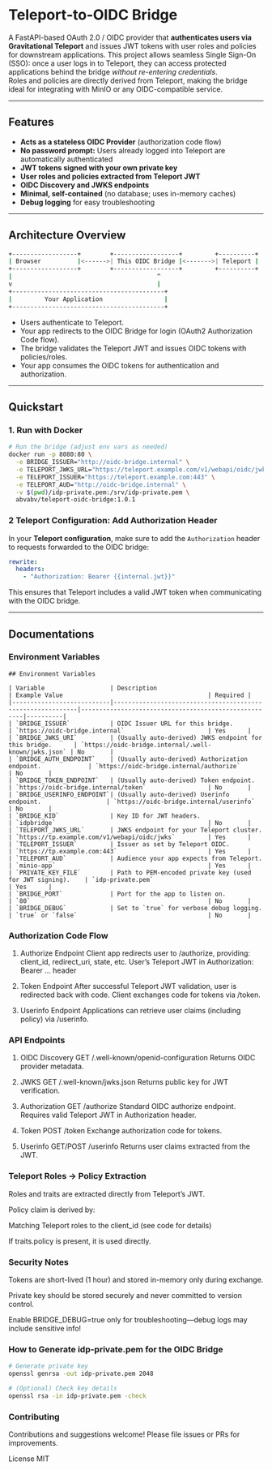 # Teleport‑to‑OIDC Bridge

A FastAPI-based OAuth 2.0 / OIDC provider that **authenticates users via Gravitational Teleport** and issues JWT tokens with user roles and policies for downstream applications. This project allows seamless Single Sign-On (SSO): once a user logs in to Teleport, they can access protected applications behind the bridge _without re-entering credentials_.  
Roles and policies are directly derived from Teleport, making the bridge ideal for integrating with MinIO or any OIDC-compatible service.

---

## Features

- **Acts as a stateless OIDC Provider** (authorization code flow)
- **No password prompt:** Users already logged into Teleport are automatically authenticated
- **JWT tokens signed with your own private key**
- **User roles and policies extracted from Teleport JWT**
- **OIDC Discovery and JWKS endpoints**
- **Minimal, self-contained** (no database; uses in-memory caches)
- **Debug logging** for easy troubleshooting

---

## Architecture Overview
```bash
+------------------+        +------------------+         +----------+
| Browser          |<------>| This OIDC Bridge |<------->| Teleport |
+------------------+        +------------------+         +----------+
|                                        ^
v                                        |
+------------------------------------------+
|         Your Application                 |
+------------------------------------------+
```
- Users authenticate to Teleport.
- Your app redirects to the OIDC Bridge for login (OAuth2 Authorization Code flow).
- The bridge validates the Teleport JWT and issues OIDC tokens with policies/roles.
- Your app consumes the OIDC tokens for authentication and authorization.

---

## Quickstart

### 1. Run with Docker

```bash
# Run the bridge (adjust env vars as needed)
docker run -p 8080:80 \
  -e BRIDGE_ISSUER="http://oidc-bridge.internal" \
  -e TELEPORT_JWKS_URL="https://teleport.example.com/v1/webapi/oidc/jwks" \
  -e TELEPORT_ISSUER="https://teleport.example.com:443" \
  -e TELEPORT_AUD="http://oidc-bridge.internal" \
  -v $(pwd)/idp-private.pem:/srv/idp-private.pem \
  abvabv/teleport-oidc-bridge:1.0.1
```

### 2 Teleport Configuration: Add Authorization Header

In your **Teleport configuration**, make sure to add the `Authorization` header to requests forwarded to the OIDC bridge:

```yaml
rewrite:
  headers:
    - "Authorization: Bearer {{internal.jwt}}"
```

This ensures that Teleport includes a valid JWT token when communicating with the OIDC bridge.

---

## Documentations

### Environment Variables

```
## Environment Variables

| Variable                  | Description                                                | Example Value                                        | Required |
|---------------------------|------------------------------------------------------------|------------------------------------------------------|----------|
| `BRIDGE_ISSUER`           | OIDC Issuer URL for this bridge.                           | `https://oidc-bridge.internal`                       | Yes      |
| `BRIDGE_JWKS_URI`         | (Usually auto-derived) JWKS endpoint for this bridge.      | `https://oidc-bridge.internal/.well-known/jwks.json` | No       |
| `BRIDGE_AUTH_ENDPOINT`    | (Usually auto-derived) Authorization endpoint.             | `https://oidc-bridge.internal/authorize`             | No       |
| `BRIDGE_TOKEN_ENDPOINT`   | (Usually auto-derived) Token endpoint.                     | `https://oidc-bridge.internal/token`                 | No       |
| `BRIDGE_USERINFO_ENDPOINT`| (Usually auto-derived) Userinfo endpoint.                  | `https://oidc-bridge.internal/userinfo`              | No       |
| `BRIDGE_KID`              | Key ID for JWT headers.                                    | `idpbridge`                                          | No       |
| `TELEPORT_JWKS_URL`       | JWKS endpoint for your Teleport cluster.                   | `https://tp.example.com/v1/webapi/oidc/jwks`         | Yes      |
| `TELEPORT_ISSUER`         | Issuer as set by Teleport OIDC.                            | `https://tp.example.com:443`                         | Yes      |
| `TELEPORT_AUD`            | Audience your app expects from Teleport.                   | `minio-app`                                          | Yes      |
| `PRIVATE_KEY_FILE`        | Path to PEM-encoded private key (used for JWT signing).    | `idp-private.pem`                                    | Yes      |
| `BRIDGE_PORT`             | Port for the app to listen on.                             | `80`                                                 | No       |
| `BRIDGE_DEBUG`            | Set to `true` for verbose debug logging.                   | `true` or `false`                                    | No       |

```

### Authorization Code Flow
1. Authorize Endpoint
Client app redirects user to /authorize, providing:
client_id, redirect_uri, state, etc.
User’s Teleport JWT in Authorization: Bearer ... header

2. Token Endpoint
After successful Teleport JWT validation, user is redirected back with code.
Client exchanges code for tokens via /token.

3. Userinfo Endpoint
Applications can retrieve user claims (including policy) via /userinfo.

### API Endpoints
1. OIDC Discovery
GET /.well-known/openid-configuration
Returns OIDC provider metadata.

2. JWKS
GET /.well-known/jwks.json
Returns public key for JWT verification.

3. Authorization
GET /authorize
Standard OIDC authorize endpoint. Requires valid Teleport JWT in Authorization header.

4. Token
POST /token
Exchange authorization code for tokens.

5. Userinfo
GET/POST /userinfo
Returns user claims extracted from the JWT.

### Teleport Roles → Policy Extraction
Roles and traits are extracted directly from Teleport’s JWT.

Policy claim is derived by:

Matching Teleport roles to the client_id (see code for details)

If traits.policy is present, it is used directly.

### Security Notes
Tokens are short-lived (1 hour) and stored in-memory only during exchange.

Private key should be stored securely and never committed to version control.

Enable BRIDGE_DEBUG=true only for troubleshooting—debug logs may include sensitive info!

### How to Generate idp-private.pem for the OIDC Bridge
```bash
# Generate private key
openssl genrsa -out idp-private.pem 2048

# (Optional) Check key details
openssl rsa -in idp-private.pem -check
```

### Contributing
Contributions and suggestions welcome! Please file issues or PRs for improvements.

License
MIT


